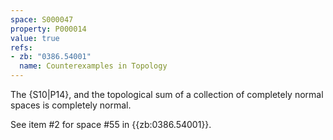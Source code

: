 ```yaml
---
space: S000047
property: P000014
value: true
refs:
- zb: "0386.54001"
  name: Counterexamples in Topology
---
```


The {S10|P14}, and the topological sum of a collection of completely normal spaces is completely normal.

See item #2 for space #55 in {{zb:0386.54001}}.
